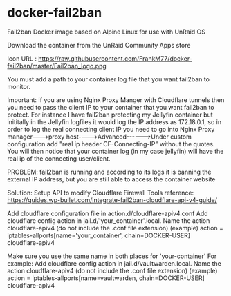 # docker-fail2ban
Fail2ban Docker image based on Alpine Linux for use with UnRaid OS

Download the container from the UnRaid Community Apps store

Icon URL : https://raw.githubusercontent.com/FrankM77/docker-fail2ban/master/Fail2ban_logo.png

You must add a path to your container log file that you want fail2ban to monitor. 

Important: If you are using Nginx Proxy Manger with Cloudflare tunnels then you need to pass the client IP to your container that you want fail2ban to protect.  For instance I have fail2ban protecting my Jellyfin container but inititally in the Jellyfin logfiles it would log the IP address as 172.18.0.1, so in order to log the real connecting client IP you need to go into Nginx Proxy manager--->proxy host---->Advanced------>Under custom configuration add "real ip header CF-Connecting-IP"  without the quotes. You will then notice that your container log (in my case jellyfin) will have the real ip of the connecting user/client.  

PROBLEM: fail2ban is running and according to its logs it is banning the external IP address, but you are still able to access the container website

Solution: Setup API to modify Cloudflare Firewall Tools reference: https://guides.wp-bullet.com/integrate-fail2ban-cloudflare-api-v4-guide/

Add cloudflare configuration file in action.d/cloudflare-apiv4.conf
Add cloudflare config action in jail.d/'your_container'.local. Name the action cloudflare-apiv4 (do not include the .conf file extension)
(example) action = iptables-allports[name='your_container', chain=DOCKER-USER]  
                              cloudflare-apiv4
                              
Make sure you use the same name in both places for 'your-container'
For example: 
Add cloudflare config action in jail.d/vaultwarden.local. Name the action cloudflare-apiv4 (do not include the .conf file extension)
(example) action = iptables-allports[name=vaultwarden, chain=DOCKER-USER]  
                              cloudflare-apiv4



